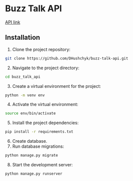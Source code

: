 # Buzz Talk API

[API link](http://buzz-talk-api.eu-west-3.elasticbeanstalk.com/)


## Installation

1. Clone the project repository:

```bash
git clone https://github.com/DHushchyk/buzz-talk-api.git
```

2. Navigate to the project directory:

```bash
cd buzz_talk_api
```

3. Create a virtual environment for the project:

```bash
python -m venv env
```

4. Activate the virtual environment:

```bash
source env/bin/activate
```

5. Install the project dependencies:

```bash
pip install -r requirements.txt
```

6. Create database.
7. Run database migrations:

```bash
python manage.py migrate
```

8. Start the development server:

```bash
python manage.py runserver
```